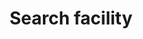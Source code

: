 ---
layout: default
title:  "Search facility"
summary: ""
parent: navigation-patterns
category: navigation-patterns
permalink: /design-standards/navigation-patterns/search/
---
